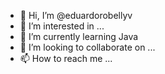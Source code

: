 - 👋 Hi, I’m @eduardorobellyv
- 👀 I’m interested in ...
- 🌱 I’m currently learning Java
- 💞️ I’m looking to collaborate on ...
- 📫 How to reach me ...

<!---
eduardorobellyv/eduardorobellyv is a ✨ special ✨ repository because its `README.md` (this file) appears on your GitHub profile.
You can click the Preview link to take a look at your changes.
--->
